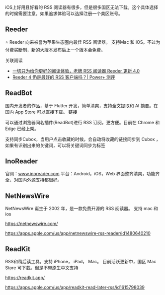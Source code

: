 iOS上好用且好看的 RSS 阅读器有很多，但是很多国区无法下载。这个具体选择的时候需要注意。如果追求体验可以选择注册一个美区账号。

## Reeder 
:star: Reeder 向来被誉为苹果生态圈内最佳 RSS 阅读器。 支持Mac 和 iOS。不过为付费买断制，新的大版本发布后上一个版本会免费。

关联阅读

- [一切只为给你更好的阅读体验，老牌 RSS 阅读器 Reeder 更新 4.0](https://sspai.com/post/54241)
- [Reeder 4 仍是最好的 RSS 客户端吗？| Power+ 测评](https://sspai.com/post/54294)

## ReadBot
国内开发者的作品，基于 Flutter 开发，简单清爽，支持全文提取和 AI 摘要。在国内 App Store 可以直接下载。 [链接](https://apps.apple.com/us/app/readbot/id6449085999)

可以通过浏览器同名插件(ReadBot)进行 RSS 订阅，更方便。目前在 Chrome 和 Edge 已经上架。

支持同步Cubox，当用户点击收藏的时候，会自动将收藏的链接同步到 Cubox ，如果有识别出来的关键词，可以将关键词同步为标签


## InoReader

官网：www.inoreader.com
平台：Android，iOS，Web
界面整齐清爽，功能齐全，对国内外源支持都很好。



## NetNewsWire

NetNewsWire 诞生于 2002 年，是一款免费开源的 RSS 阅读器。 支持 mac 和 ios

https://netnewswire.com/

https://apps.apple.com/us/app/netnewswire-rss-reader/id1480640210

## ReadKit
RSS和稍后读工具，支持 iPhone， iPad， Mac。 目前活跃更新中，国区 Mac Store 可下载。但是不带原生中文支持

https://readkit.app/

https://apps.apple.com/us/app/readkit-read-later-rss/id1615798039
